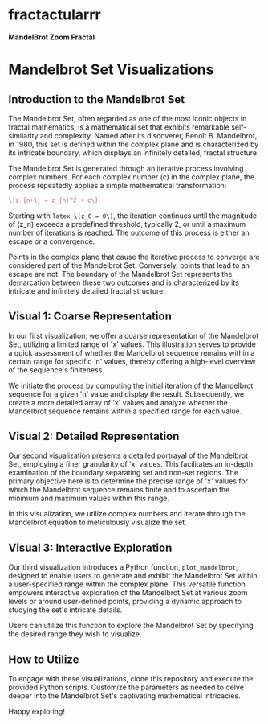 # fractactularrr
**MandelBrot Zoom Fractal**

# Mandelbrot Set Visualizations

## Introduction to the Mandelbrot Set

The Mandelbrot Set, often regarded as one of the most iconic objects in fractal mathematics, is a mathematical set that exhibits remarkable self-similarity and complexity. Named after its discoverer, Benoît B. Mandelbrot, in 1980, this set is defined within the complex plane and is characterized by its intricate boundary, which displays an infinitely detailed, fractal structure.

The Mandelbrot Set is generated through an iterative process involving complex numbers. For each complex number \(c\) in the complex plane, the process repeatedly applies a simple mathematical transformation:
```latex
\[z_{n+1} = z_{n}^2 + c\]
```

Starting with ```latex \(z_0 = 0\)```, the iteration continues until the magnitude of \(z_n\) exceeds a predefined threshold, typically 2, or until a maximum number of iterations is reached. The outcome of this process is either an escape or a convergence.

Points in the complex plane that cause the iterative process to converge are considered part of the Mandelbrot Set. Conversely, points that lead to an escape are not. The boundary of the Mandelbrot Set represents the demarcation between these two outcomes and is characterized by its intricate and infinitely detailed fractal structure.

## Visual 1: Coarse Representation

In our first visualization, we offer a coarse representation of the Mandelbrot Set, utilizing a limited range of 'x' values. This illustration serves to provide a quick assessment of whether the Mandelbrot sequence remains within a certain range for specific 'n' values, thereby offering a high-level overview of the sequence's finiteness.

We initiate the process by computing the initial iteration of the Mandelbrot sequence for a given 'n' value and display the result. Subsequently, we create a more detailed array of 'x' values and analyze whether the Mandelbrot sequence remains within a specified range for each value.

## Visual 2: Detailed Representation

Our second visualization presents a detailed portrayal of the Mandelbrot Set, employing a finer granularity of 'x' values. This facilitates an in-depth examination of the boundary separating set and non-set regions. The primary objective here is to determine the precise range of 'x' values for which the Mandelbrot sequence remains finite and to ascertain the minimum and maximum values within this range.

In this visualization, we utilize complex numbers and iterate through the Mandelbrot equation to meticulously visualize the set.

## Visual 3: Interactive Exploration

Our third visualization introduces a Python function, `plot_mandelbrot`, designed to enable users to generate and exhibit the Mandelbrot Set within a user-specified range within the complex plane. This versatile function empowers interactive exploration of the Mandelbrot Set at various zoom levels or around user-defined points, providing a dynamic approach to studying the set's intricate details.

Users can utilize this function to explore the Mandelbrot Set by specifying the desired range they wish to visualize.

## How to Utilize

To engage with these visualizations, clone this repository and execute the provided Python scripts. Customize the parameters as needed to delve deeper into the Mandelbrot Set's captivating mathematical intricacies.

Happy exploring!
